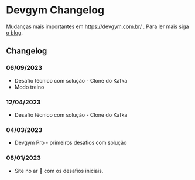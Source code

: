 # Devgym Changelog 

Mudanças mais importantes em https://devgym.com.br/ . 
Para ler mais [siga o blog](https://dev.to/devgymbr).

## Changelog 

### 06/09/2023 
* Desafio técnico com solução - Clone do Kafka 
* Modo treino

### 12/04/2023
* Desafio técnico com solução - Clone do Kafka

### 04/03/2023 
* Devgym Pro - primeiros desafios com solução

### 08/01/2023 
* Site no ar 🎉 com os desafios iniciais.  
